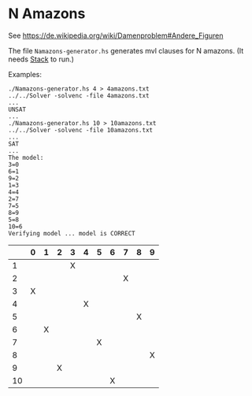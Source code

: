 # N Amazons

See https://de.wikipedia.org/wiki/Damenproblem#Andere_Figuren

The file `Namazons-generator.hs` generates mvl clauses for N amazons.
(It needs [Stack](https://www.haskellstack.org/) to run.)

Examples:

    ./Namazons-generator.hs 4 > 4amazons.txt
    ../../Solver -solvenc -file 4amazons.txt
    ...
    UNSAT
    ...
    ./Namazons-generator.hs 10 > 10amazons.txt
    ../../Solver -solvenc -file 10amazons.txt
    ...
    SAT
    ...
    The model:
    3=0
    6=1
    9=2
    1=3
    4=4
    2=7
    7=5
    8=9
    5=8
    10=6
    Verifying model ... model is CORRECT

|   | 0 | 1 | 2 | 3 | 4 | 5 | 6 | 7 | 8 | 9 |
|---|---|---|---|---|---|---|---|---|---|---|
| 1 |   |   |   | X |   |   |   |   |   |   |
| 2 |   |   |   |   |   |   |   | X |   |   |
| 3 | X |   |   |   |   |   |   |   |   |   |
| 4 |   |   |   |   | X |   |   |   |   |   |
| 5 |   |   |   |   |   |   |   |   | X |   |
| 6 |   | X |   |   |   |   |   |   |   |   |
| 7 |   |   |   |   |   | X |   |   |   |   |
| 8 |   |   |   |   |   |   |   |   |   | X |
| 9 |   |   | X |   |   |   |   |   |   |   |
|10 |   |   |   |   |   |   | X |   |   |   |
